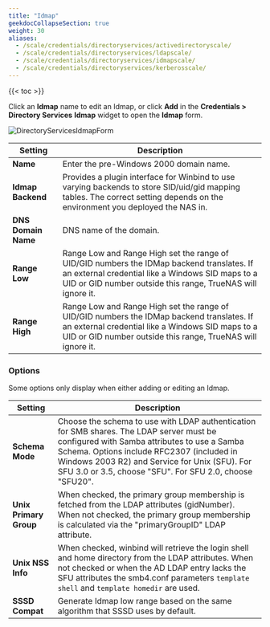 ```yaml
---
title: "Idmap"
geekdocCollapseSection: true
weight: 30
aliases:
  - /scale/credentials/directoryservices/activedirectoryscale/
  - /scale/credentials/directoryservices/ldapscale/
  - /scale/credentials/directoryservices/idmapscale/
  - /scale/credentials/directoryservices/kerberosscale/
---
```


{{< toc >}}

Click an **Idmap** name to edit an Idmap, or click **Add** in the **Credentials > Directory Services** **Idmap** widget to open the **Idmap** form.

![DirectoryServicesIdmapForm](/images/SCALE/22.02/DirectoryServicesIdmapForm.png "Idmap Form")

| Setting | Description |
|---------|-------|
| **Name**  | Enter the pre-Windows 2000 domain name. |
| **Idmap Backend**  | Provides a plugin interface for Winbind to use varying backends to store SID/uid/gid mapping tables. The correct setting depends on the environment you deployed the NAS in. |
| **DNS Domain Name**  | DNS name of the domain. |
| **Range Low** | Range Low and Range High set the range of UID/GID numbers the IDMap backend translates. If an external credential like a Windows SID maps to a UID or GID number outside this range, TrueNAS will ignore it. |
| **Range High**  | Range Low and Range High set the range of UID/GID numbers the IDMap backend translates. If an external credential like a Windows SID maps to a UID or GID number outside this range, TrueNAS will ignore it. |

### Options

Some options only display when either adding or editing an Idmap.

| Setting | Description |
|---------|-------|
| **Schema Mode** | Choose the schema to use with LDAP authentication for SMB shares. The LDAP server must be configured with Samba attributes to use a Samba Schema. Options include RFC2307 (included in Windows 2003 R2) and Service for Unix (SFU). For SFU 3.0 or 3.5, choose "SFU". For SFU 2.0, choose "SFU20". |
| **Unix Primary Group** | When checked, the primary group membership is fetched from the LDAP attributes (gidNumber). When not checked, the primary group membership is calculated via the "primaryGroupID" LDAP attribute. |
| **Unix NSS Info** | When checked, winbind will retrieve the login shell and home directory from the LDAP attributes. When not checked or when the AD LDAP entry lacks the SFU attributes the smb4.conf parameters `template shell` and `template homedir` are used. |
| **SSSD Compat** | Generate Idmap low range based on the same algorithm that SSSD uses by default. |